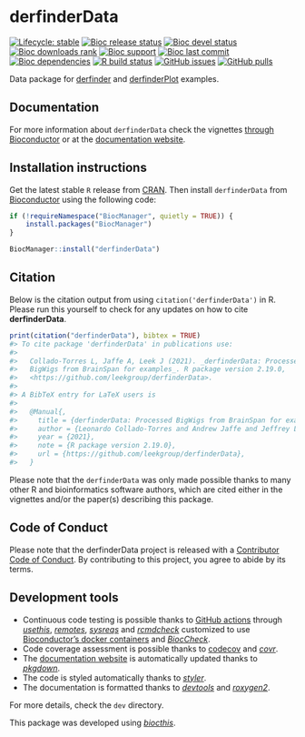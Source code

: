 
<!-- README.md is generated from README.Rmd. Please edit that file -->

# derfinderData

<!-- badges: start -->

[![Lifecycle:
stable](https://img.shields.io/badge/lifecycle-stable-brightgreen.svg)](https://www.tidyverse.org/lifecycle/#stable)
[![Bioc release
status](http://www.bioconductor.org/shields/build/release/data-experiment/derfinderData.svg)](https://bioconductor.org/checkResults/release/data-experiment-LATEST/derfinderData)
[![Bioc devel
status](http://www.bioconductor.org/shields/build/devel/data-experiment/derfinderData.svg)](https://bioconductor.org/checkResults/devel/data-experiment-LATEST/derfinderData)
[![Bioc downloads
rank](https://bioconductor.org/shields/downloads/release/derfinderData.svg)](http://bioconductor.org/packages/stats/bioc/derfinderData/)
[![Bioc
support](https://bioconductor.org/shields/posts/derfinderData.svg)](https://support.bioconductor.org/tag/derfinderData)
[![Bioc last
commit](https://bioconductor.org/shields/lastcommit/devel/data-experiment/derfinderData.svg)](http://bioconductor.org/checkResults/devel/data-experiment-LATEST/derfinderData/)
[![Bioc
dependencies](https://bioconductor.org/shields/dependencies/release/derfinderData.svg)](https://bioconductor.org/packages/release/data-experiment/html/derfinderData.html#since)
[![R build
status](https://github.com/leekgroup/derfinderData/workflows/R-CMD-check-bioc/badge.svg)](https://github.com/leekgroup/derfinderData/actions)
[![GitHub
issues](https://img.shields.io/github/issues/leekgroup/derfinderData)](https://github.com/leekgroup/derfinderData/issues)
[![GitHub
pulls](https://img.shields.io/github/issues-pr/leekgroup/derfinderData)](https://github.com/leekgroup/derfinderData/pulls)
<!-- badges: end -->

Data package for [derfinder](http://bioconductor.org/packages/derfinder)
and [derfinderPlot](http://bioconductor.org/packages/derfinderPlot)
examples.

## Documentation

For more information about `derfinderData` check the vignettes [through
Bioconductor](http://bioconductor.org/packages/derfinderData) or at the
[documentation website](http://leekgroup.github.io/derfinderData).

## Installation instructions

Get the latest stable `R` release from
[CRAN](http://cran.r-project.org/). Then install `derfinderData` from
[Bioconductor](http://bioconductor.org/) using the following code:

``` r
if (!requireNamespace("BiocManager", quietly = TRUE)) {
    install.packages("BiocManager")
}

BiocManager::install("derfinderData")
```

## Citation

Below is the citation output from using `citation('derfinderData')` in
R. Please run this yourself to check for any updates on how to cite
**derfinderData**.

``` r
print(citation("derfinderData"), bibtex = TRUE)
#> To cite package 'derfinderData' in publications use:
#> 
#>   Collado-Torres L, Jaffe A, Leek J (2021). _derfinderData: Processed
#>   BigWigs from BrainSpan for examples_. R package version 2.19.0,
#>   <https://github.com/leekgroup/derfinderData>.
#> 
#> A BibTeX entry for LaTeX users is
#> 
#>   @Manual{,
#>     title = {derfinderData: Processed BigWigs from BrainSpan for examples},
#>     author = {Leonardo Collado-Torres and Andrew Jaffe and Jeffrey Leek},
#>     year = {2021},
#>     note = {R package version 2.19.0},
#>     url = {https://github.com/leekgroup/derfinderData},
#>   }
```

Please note that the `derfinderData` was only made possible thanks to
many other R and bioinformatics software authors, which are cited either
in the vignettes and/or the paper(s) describing this package.

## Code of Conduct

Please note that the derfinderData project is released with a
[Contributor Code of
Conduct](https://contributor-covenant.org/version/2/0/CODE_OF_CONDUCT.html).
By contributing to this project, you agree to abide by its terms.

## Development tools

- Continuous code testing is possible thanks to [GitHub
  actions](https://www.tidyverse.org/blog/2020/04/usethis-1-6-0/)
  through *[usethis](https://CRAN.R-project.org/package=usethis)*,
  *[remotes](https://CRAN.R-project.org/package=remotes)*,
  *[sysreqs](https://github.com/r-hub/sysreqs)* and
  *[rcmdcheck](https://CRAN.R-project.org/package=rcmdcheck)* customized
  to use [Bioconductor’s docker
  containers](https://www.bioconductor.org/help/docker/) and
  *[BiocCheck](https://bioconductor.org/packages/3.17/BiocCheck)*.
- Code coverage assessment is possible thanks to
  [codecov](https://codecov.io/gh) and
  *[covr](https://CRAN.R-project.org/package=covr)*.
- The [documentation website](http://leekgroup.github.io/derfinderData)
  is automatically updated thanks to
  *[pkgdown](https://CRAN.R-project.org/package=pkgdown)*.
- The code is styled automatically thanks to
  *[styler](https://CRAN.R-project.org/package=styler)*.
- The documentation is formatted thanks to
  *[devtools](https://CRAN.R-project.org/package=devtools)* and
  *[roxygen2](https://CRAN.R-project.org/package=roxygen2)*.

For more details, check the `dev` directory.

This package was developed using
*[biocthis](https://bioconductor.org/packages/3.17/biocthis)*.
